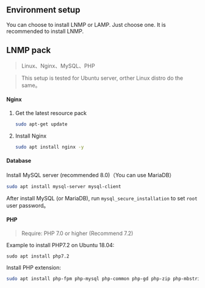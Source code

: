 Environment setup
--------

You can choose to install LNMP or LAMP. Just choose one. It is recommended to install LNMP.

## LNMP pack

> Linux、Nginx、MySQL、PHP

> This setup is tested for Ubuntu server, orther Linux distro do the same。

#### Nginx

1. Get the latest resource pack
    ```bash
    sudo apt-get update 
    ```
2. Install Nginx
    ```bash
    sudo apt install nginx -y
    ```

#### Database

Install MySQL server (recommended 8.0)（You can use MariaDB）

```bash
sudo apt install mysql-server mysql-client
```

After install MySQL (or MariaDB), run `mysql_secure_installation` to set `root` user password。

#### PHP

> Require: PHP 7.0 or higher (Recommend 7.2)

Example to install PHP7.2 on Ubuntu 18.04:
~~~
sudo apt install php7.2
~~~
Install PHP extension:
```bash
sudo apt install php-fpm php-mysql php-common php-gd php-zip php-mbstring php-xml
```
